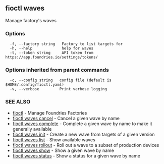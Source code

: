 ## fioctl waves

Manage factory's waves

### Options

```
  -f, --factory string   Factory to list targets for
  -h, --help             help for waves
  -t, --token string     API token from https://app.foundries.io/settings/tokens/
```

### Options inherited from parent commands

```
  -c, --config string   config file (default is $HOME/.config/fioctl.yaml)
  -v, --verbose         Print verbose logging
```

### SEE ALSO

* [fioctl](fioctl.md)	 - Manage Foundries Factories
* [fioctl waves cancel](fioctl_waves_cancel.md)	 - Cancel a given wave by name
* [fioctl waves complete](fioctl_waves_complete.md)	 - Complete a given wave by name to make it generally available
* [fioctl waves init](fioctl_waves_init.md)	 - Create a new wave from targets of a given version
* [fioctl waves list](fioctl_waves_list.md)	 - Show available waves
* [fioctl waves rollout](fioctl_waves_rollout.md)	 - Roll out a wave to a subset of production devices
* [fioctl waves show](fioctl_waves_show.md)	 - Show a given wave by name
* [fioctl waves status](fioctl_waves_status.md)	 - Show a status for a given wave by name

